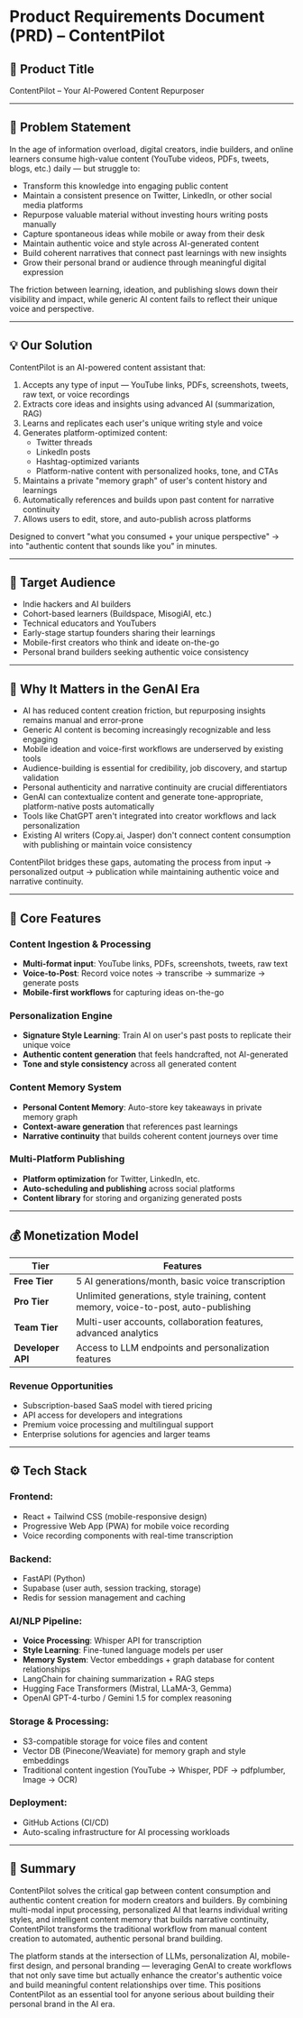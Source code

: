 # Product Requirements Document (PRD) – ContentPilot

## 📌 Product Title
ContentPilot – Your AI-Powered Content Repurposer

---

## 🧩 Problem Statement
In the age of information overload, digital creators, indie builders, and online learners consume high-value content (YouTube videos, PDFs, tweets, blogs, etc.) daily — but struggle to:

- Transform this knowledge into engaging public content
- Maintain a consistent presence on Twitter, LinkedIn, or other social media platforms
- Repurpose valuable material without investing hours writing posts manually
- Capture spontaneous ideas while mobile or away from their desk
- Maintain authentic voice and style across AI-generated content
- Build coherent narratives that connect past learnings with new insights
- Grow their personal brand or audience through meaningful digital expression

The friction between learning, ideation, and publishing slows down their visibility and impact, while generic AI content fails to reflect their unique voice and perspective.

---

## 💡 Our Solution
ContentPilot is an AI-powered content assistant that:

1. Accepts any type of input — YouTube links, PDFs, screenshots, tweets, raw text, or voice recordings
2. Extracts core ideas and insights using advanced AI (summarization, RAG)
3. Learns and replicates each user's unique writing style and voice
4. Generates platform-optimized content:
   - Twitter threads
   - LinkedIn posts
   - Hashtag-optimized variants
   - Platform-native content with personalized hooks, tone, and CTAs
5. Maintains a private "memory graph" of user's content history and learnings
6. Automatically references and builds upon past content for narrative continuity
7. Allows users to edit, store, and auto-publish across platforms

Designed to convert "what you consumed + your unique perspective" → into "authentic content that sounds like you" in minutes.

---

## 👥 Target Audience
- Indie hackers and AI builders
- Cohort-based learners (Buildspace, MisogiAI, etc.)
- Technical educators and YouTubers
- Early-stage startup founders sharing their learnings
- Mobile-first creators who think and ideate on-the-go
- Personal brand builders seeking authentic voice consistency

---

## 🤖 Why It Matters in the GenAI Era
- AI has reduced content creation friction, but repurposing insights remains manual and error-prone
- Generic AI content is becoming increasingly recognizable and less engaging
- Mobile ideation and voice-first workflows are underserved by existing tools
- Audience-building is essential for credibility, job discovery, and startup validation
- Personal authenticity and narrative continuity are crucial differentiators
- GenAI can contextualize content and generate tone-appropriate, platform-native posts automatically
- Tools like ChatGPT aren't integrated into creator workflows and lack personalization
- Existing AI writers (Copy.ai, Jasper) don't connect content consumption with publishing or maintain voice consistency

ContentPilot bridges these gaps, automating the process from input → personalized output → publication while maintaining authentic voice and narrative continuity.

---

## 🎯 Core Features

### Content Ingestion & Processing
- **Multi-format input**: YouTube links, PDFs, screenshots, tweets, raw text
- **Voice-to-Post**: Record voice notes → transcribe → summarize → generate posts
- **Mobile-first workflows** for capturing ideas on-the-go

### Personalization Engine
- **Signature Style Learning**: Train AI on user's past posts to replicate their unique voice
- **Authentic content generation** that feels handcrafted, not AI-generated
- **Tone and style consistency** across all generated content

### Content Memory System
- **Personal Content Memory**: Auto-store key takeaways in private memory graph
- **Context-aware generation** that references past learnings
- **Narrative continuity** that builds coherent content journeys over time

### Multi-Platform Publishing
- **Platform optimization** for Twitter, LinkedIn, etc.
- **Auto-scheduling and publishing** across social platforms
- **Content library** for storing and organizing generated posts

---

## 💰 Monetization Model

| Tier         | Features                                                           | 
|--------------|-------------------------------------------------------------------|
| **Free Tier**| 5 AI generations/month, basic voice transcription                | 
| **Pro Tier** | Unlimited generations, style training, content memory, voice-to-post, auto-publishing |
| **Team Tier**| Multi-user accounts, collaboration features, advanced analytics   | 
| **Developer API**| Access to LLM endpoints and personalization features         |

### Revenue Opportunities
- Subscription-based SaaS model with tiered pricing
- API access for developers and integrations
- Premium voice processing and multilingual support
- Enterprise solutions for agencies and larger teams

---

## ⚙️ Tech Stack

### Frontend:
- React + Tailwind CSS (mobile-responsive design)
- Progressive Web App (PWA) for mobile voice recording
- Voice recording components with real-time transcription

### Backend:
- FastAPI (Python)
- Supabase (user auth, session tracking, storage)
- Redis for session management and caching

### AI/NLP Pipeline:
- **Voice Processing**: Whisper API for transcription
- **Style Learning**: Fine-tuned language models per user
- **Memory System**: Vector embeddings + graph database for content relationships
- LangChain for chaining summarization + RAG steps
- Hugging Face Transformers (Mistral, LLaMA-3, Gemma)
- OpenAI GPT-4-turbo / Gemini 1.5 for complex reasoning

### Storage & Processing:
- S3-compatible storage for voice files and content
- Vector DB (Pinecone/Weaviate) for memory graph and style embeddings
- Traditional content ingestion (YouTube → Whisper, PDF → pdfplumber, Image → OCR)

### Deployment:
- GitHub Actions (CI/CD)
- Auto-scaling infrastructure for AI processing workloads

---

## 📍 Summary
ContentPilot solves the critical gap between content consumption and authentic content creation for modern creators and builders. By combining multi-modal input processing, personalized AI that learns individual writing styles, and intelligent content memory that builds narrative continuity, ContentPilot transforms the traditional workflow from manual content creation to automated, authentic personal brand building.

The platform stands at the intersection of LLMs, personalization AI, mobile-first design, and personal branding — leveraging GenAI to create workflows that not only save time but actually enhance the creator's authentic voice and build meaningful content relationships over time. This positions ContentPilot as an essential tool for anyone serious about building their personal brand in the AI era.
